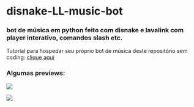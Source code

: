 # disnake-LL-music-bot
### bot de música em python feito com disnake e lavalink com player interativo, comandos slash etc.


Tutorial para hospedar seu próprio bot de música deste repositório sem coding: [clique aqui](https://github.com/zRitsu/disnake-LL-music-bot/wiki)
<br/>

### Algumas previews:

![](https://media.discordapp.net/attachments/480195401543188483/906456601496539166/unknown.png)

![](https://media.discordapp.net/attachments/480195401543188483/906451275971981382/unknown.png?width=798&height=555)